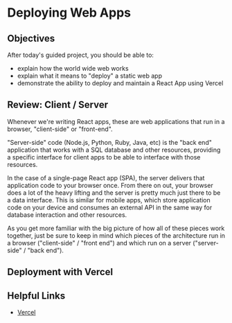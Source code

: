 # Deploying Web Apps

## Objectives
After today's guided project, you should be able to:
* explain how the world wide web works
* explain what it means to "deploy" a static web app
* demonstrate the ability to deploy and maintain a React App using Vercel

## Review: Client / Server
Whenever we're writing React apps, these are web applications that run in a browser, "client-side" or "front-end".

"Server-side" code (Node.js, Python, Ruby, Java, etc) is the "back end" application that works with a SQL database and other resources, providing a specific interface for client apps to be able to interface with those resources.

In the case of a single-page React app (SPA), the server delivers that application code to your browser once. From there on out, your browser does a lot of the heavy lifting and the server is pretty much just there to be a data interface. This is similar for mobile apps, which store application code on your device and consumes an external API in the same way for database interaction and other resources.

As you get more familiar with the big picture of how all of these pieces work together, just be sure to keep in mind which pieces of the architecture run in a browser ("client-side" / "front end") and which run on a server ("server-side" / "back end").

## Deployment with Vercel

## Helpful Links
* [Vercel](https://vercel.com/)
